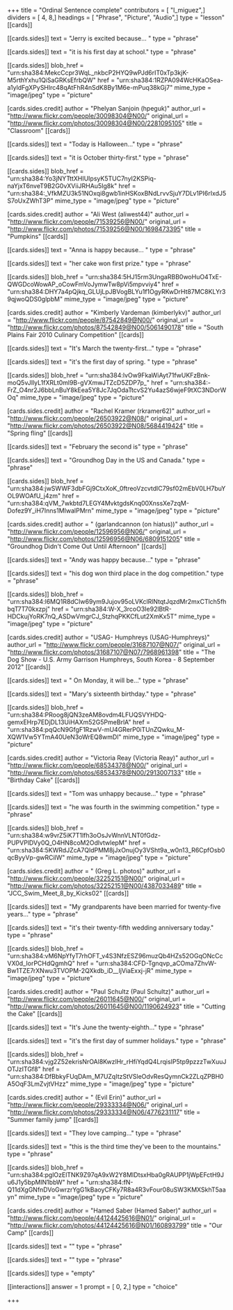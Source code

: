 +++
title = "Ordinal Sentence complete"
contributors = [ "l_miguez",]
dividers = [ 4, 8,]
headings = [ "Phrase", "Picture", "Audio",]
type = "lesson"
[[cards]]

[[cards.sides]]
text = "Jerry is excited because... "
type = "phrase"

[[cards.sides]]
text = "it is his first day at school."
type = "phrase"

[[cards.sides]]
blob_href = "urn:sha384:MekcCcpr3WqL_nkbcP2HYQ9wPJd6rIT0xTp3kjK-M5rthYxhu1QiSaGRKsEfrbQW"
href = "urn:sha384:1RZPA094WcHKaOSea-a1yldFgXPySHlrc48qAtFhR4nSdK8By1M6e-mPuq38kGj7"
mime_type = "image/jpeg"
type = "picture"

[cards.sides.credit]
author = "Phelyan Sanjoin (hpeguk)"
author_url = "http://www.flickr.com/people/30098304@N00/"
original_url = "http://www.flickr.com/photos/30098304@N00/2281095105"
title = "Classroom"
[[cards]]

[[cards.sides]]
text = "Today is Halloween..."
type = "phrase"

[[cards.sides]]
text = "it is October thirty-first."
type = "phrase"

[[cards.sides]]
blob_href = "urn:sha384:Yo3jNYTttXHIUIpsyK5TUC7nyI2KSPiq-naYjxT6nveT9B2G0vXViiJRHAu5Ig8k"
href = "urn:sha384:_VfkMZU3k51NOxqi8gwb1inHSKoxBNdLrvvSjuY7DLv1PI6rIxdJ5S7oUxZWhT3P"
mime_type = "image/jpeg"
type = "picture"

[cards.sides.credit]
author = "Ali West (aliwest44)"
author_url = "http://www.flickr.com/people/71539256@N00/"
original_url = "http://www.flickr.com/photos/71539256@N00/1698473395"
title = "Pumpkins"
[[cards]]

[[cards.sides]]
text = "Anna is happy because... "
type = "phrase"

[[cards.sides]]
text = "her cake won first prize."
type = "phrase"

[[cards.sides]]
blob_href = "urn:sha384:5HJ15rm3UngaRBB0woHuO4TxE-QWGDcoWowAP_oCowFmVoJymwTw8pVi5mpvviy4"
href = "urn:sha384:DHY7a4pQjkq_GLUjLpJBVogBLYu1f1OgyRKwDrHt87MC8KLYr39qjwoQDS0glpbM"
mime_type = "image/jpeg"
type = "picture"

[cards.sides.credit]
author = "Kimberly Vardeman (kimberlykv)"
author_url = "http://www.flickr.com/people/87542849@N00/"
original_url = "http://www.flickr.com/photos/87542849@N00/5061490178"
title = "South Plains Fair 2010 Culinary Competition"
[[cards]]

[[cards.sides]]
text = "It's March the twenty-first..."
type = "phrase"

[[cards.sides]]
text = "it's the first day of spring. "
type = "phrase"

[[cards.sides]]
blob_href = "urn:sha384:lvOw9FkaWiAyt71fwUKFzBnk-moQ5vJIlyL1fXRLt0ml9B-gVXmwJTZcD5ZDP7p_"
href = "urn:sha384:-FrZ_O4nr2J6bbLnBuY8kEea5Y8Jc7JqOdaTtcvS2Yu4azS6wjeF9tXC3NDorWOq"
mime_type = "image/jpeg"
type = "picture"

[cards.sides.credit]
author = "Rachel Kramer (rkramer62)"
author_url = "http://www.flickr.com/people/26503922@N08/"
original_url = "http://www.flickr.com/photos/26503922@N08/5684419424"
title = "Spring fling"
[[cards]]

[[cards.sides]]
text = "February the second is"
type = "phrase"

[[cards.sides]]
text = "Groundhog Day in the US and Canada."
type = "phrase"

[[cards.sides]]
blob_href = "urn:sha384:jwSWWF3dbFGj9CtxXoK_0ftreoVzcvtdlC79sf02mEbV0LH7buYOL9WOAfU_j4zm"
href = "urn:sha384:qVM_7wkbtd7LEGY4MvktgdsKnq00XnssXe7zqM-Dofez9Y_iH7Inns1MIwalPMrn"
mime_type = "image/jpeg"
type = "picture"

[cards.sides.credit]
author = " (garlandcannon (on hiatus))"
author_url = "http://www.flickr.com/people/12596956@N06/"
original_url = "http://www.flickr.com/photos/12596956@N06/6809151205"
title = "Groundhog Didn't Come Out Until Afternoon"
[[cards]]

[[cards.sides]]
text = "Andy was happy because…"
type = "phrase"

[[cards.sides]]
text = "his dog won third place in the dog competition."
type = "phrase"

[[cards.sides]]
blob_href = "urn:sha384:l6MQ1R8dCIw69ym9Jujov95oLVKclRlNtqtJqzdMr2mxCTlch5fhbqT7T70kxzpj"
href = "urn:sha384:W-X_3rcoO3Ie92lBtR-HDCkujYoRK7nQ_ASDwVmgrCJ_StzhqPKKCfLut2XmKx5T"
mime_type = "image/jpeg"
type = "picture"

[cards.sides.credit]
author = "USAG- Humphreys (USAG-Humphreys)"
author_url = "http://www.flickr.com/people/31687107@N07/"
original_url = "http://www.flickr.com/photos/31687107@N07/7968961398"
title = "The Dog Show - U.S. Army Garrison Humphreys, South Korea - 8 September 2012"
[[cards]]

[[cards.sides]]
text = " On Monday, it will be…"
type = "phrase"

[[cards.sides]]
text = "Mary's sixteenth birthday."
type = "phrase"

[[cards.sides]]
blob_href = "urn:sha384:PRoog8jQN3zeAM8ovdm4LFUQSVYHDQ-gemxEHrp7EDjDL13UiHAXm52G5PmeBrlA"
href = "urn:sha384:pqQcN9GfgF1RzwV-mU4GRerP0iTUnZQwku_M-XQW1Vw5YTmA40UeN3oWrEQ8wmDl"
mime_type = "image/jpeg"
type = "picture"

[cards.sides.credit]
author = "Victoria Reay (Victoria Reay)"
author_url = "http://www.flickr.com/people/68534378@N00/"
original_url = "http://www.flickr.com/photos/68534378@N00/2913007133"
title = "Birthday Cake"
[[cards]]

[[cards.sides]]
text = "Tom was unhappy because..."
type = "phrase"

[[cards.sides]]
text = "he was fourth in the swimming competition."
type = "phrase"

[[cards.sides]]
blob_href = "urn:sha384:w9vrZ5iK7T1lfh3oOsJvWnnVLNT0fGdz-PUPVPlDVy0Q_O4HN8coM2OdlvtwlepM"
href = "urn:sha384:5KWRdJZcA7QldPMM8jJxOnujOy3VSht9a_w0n13_R6CpfOsb0qcByyVp-gwRCilW"
mime_type = "image/jpeg"
type = "picture"

[cards.sides.credit]
author = " (Greg L. photos)"
author_url = "http://www.flickr.com/people/32252151@N00/"
original_url = "http://www.flickr.com/photos/32252151@N00/4387033489"
title = "JCC_Swim_Meet_8_by_Kicks02"
[[cards]]

[[cards.sides]]
text = "My grandparents have been married for twenty-five years…"
type = "phrase"

[[cards.sides]]
text = "it's their twenty-fifth wedding anniversary today."
type = "phrase"

[[cards.sides]]
blob_href = "urn:sha384:vM6NpYfyT7rhOFT_v4S3NfzESZ96muzQb4HZs52OGqONcCcVX0d_IorPCHdQgmhQ"
href = "urn:sha384:CFD-Tgnqvp_aCOma7ZhvW-Bw1TZE7rXNwu3TVOPM-2QXkdb_iD__IjViaExxj-jR"
mime_type = "image/jpeg"
type = "picture"

[cards.sides.credit]
author = "Paul Schultz (Paul Schultz)"
author_url = "http://www.flickr.com/people/26011645@N00/"
original_url = "http://www.flickr.com/photos/26011645@N00/1190624923"
title = "Cutting the Cake"
[[cards]]

[[cards.sides]]
text = "It's June the twenty-eighth…"
type = "phrase"

[[cards.sides]]
text = "it's the first day of summer holidays."
type = "phrase"

[[cards.sides]]
blob_href = "urn:sha384:vjg2Z52ekrisNrOAl8KwzlHr_rHfiYqdQ4LrqisIP5tp9pzzzTwXuuJOTJzITGf8"
href = "urn:sha384:DfBbkyFUqDAm_M7UZqItzStVSleOdvResQymnCk2ZLqZPBH0A5OqF3LmZvjtVHzz"
mime_type = "image/jpeg"
type = "picture"

[cards.sides.credit]
author = " (Evil Erin)"
author_url = "http://www.flickr.com/people/29333334@N06/"
original_url = "http://www.flickr.com/photos/29333334@N06/4776231117"
title = "Summer family jump"
[[cards]]

[[cards.sides]]
text = "They love camping..."
type = "phrase"

[[cards.sides]]
text = "this is the third time they've been to the mountains."
type = "phrase"

[[cards.sides]]
blob_href = "urn:sha384:pglOzElTNK9Z97qA9xW2Y8MIDtsxHba0gRAUPP1jWpEFctH9Ju6J1y5bpMlN1bbW"
href = "urn:sha384:fN-Q11dXgGNfnDVoGwrzrYgG1kBaoyCFKy7R8a4R3vFour08uSW3KMXSkhT5aayn"
mime_type = "image/jpeg"
type = "picture"

[cards.sides.credit]
author = "Hamed Saber (Hamed Saber)"
author_url = "http://www.flickr.com/people/44124425616@N01/"
original_url = "http://www.flickr.com/photos/44124425616@N01/160893799"
title = "Our Camp"
[[cards]]

[[cards.sides]]
text = ""
type = "phrase"

[[cards.sides]]
text = ""
type = "phrase"

[[cards.sides]]
type = "empty"

[[interactions]]
answer = 1
prompt = [ 0, 2,]
type = "choice"

+++
